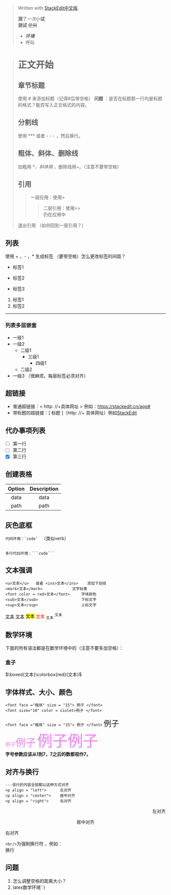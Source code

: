 


> Written with [StackEdit中文版](https://stackedit.cn/).
>
> **测**了*一次*小**试**  
> **测试** ~~使用~~  
> + ***环境***  
> + 呼叫

>  # 正文开始  
>   ## 章节标题  
>   使用 # 来添加标题（记得#后带空格）
>   **问题** ：是否在标题那一行均是标题的格式？能否写入正文格式的内容。  
>   
>  ## 分割线  
>  使用 *** 或者 - - - ，然后换行。
>  
>  ## 粗体、斜体、删除线  
>  加粗用 **，斜体用* ，删除线用~。（注意不要带空格）
>  
>  ## 引用  
>  >  一层应用：使用>
>  >>二层引用：使用>>  
>  仍在应用中 
> 
> 退出引用  （如何回到一层引用？）
> 

## 列表  
使用 + ，- ，* 生成标签 （要带空格）怎么更改标签的间距？
* 标签1  
+ 标签2  
- 标签3  

1. 标签1
2. 标签2

*** 
 
### 列表多层嵌套  
+ 一级1
+ 一级2  
  * 二级1  
    - 三级1  
      + 四级1  
   * 二级2 
+ 一级3  （很麻烦，每层标签必须对齐）

## 超链接 
* 普通超链接：< http: //+具体网址 >  例如：<https://stackedit.cn/app#>  
* 带标题的超链接：[ 标题 ]（http: //+ 具体网址）例如[StackEdit](https://stackedit.cn/app#)

## 代办事项列表  
 - [ ] 第一行  
 - [ ] 第二行
 - [x] 第三行 

## 创建表格
|Option | Description |
|:--:|:--:|
|data|data|
|path|path|

## 灰色底框  
```代码环境：`code` ```  （类似verb）
``` 

多行代码环境：```code``` 

```
## 文本强调  
``` 
<u>文本</u>	或者 <ins>文本</ins>	添加下划线 
<mark>文本</mark>				文字标黄
<font color = red>文本</font> 	字体颜色
<sub>文本</sub>					下标文字
<sup>文本</sup>					上标文字
```
<u>文本</u>  <ins>文本</ins> <mark>文本</mark> <font color = red>文本</font> <sub>文本</sub> <sup>文本</sup>

## 数学环境
下面的所有语法都是在数学环境中的（注意不要多加空格）：
### 盒子 
$\boxed{文本}\colorbox{red}{文本}$

## 字体样式、大小、颜色 
```
<font face ="楷体" size = "15"> 例子 </font>
<font size="10" color = violet>例子 </font>
```
``<font face ="楷体" size = "15"> 例子 </font>``
<font face ="楷体" size = "5"> 例子 </font>   
<font size="3" color = violet>例子</font><font size="6" color = violet>例子</font> <font size="7" color = violet>例子</font><font size="8" color = violet>例子</font>  
**字号参数应该从1到7，7之后的数都视作7。**  

## 对齐与换行
```
---该行的内容全部都以这种方式对齐
<p align = "left">		左对齐  
<p align = "center">	居中对齐  
<p align = "right">		右对齐
```
<p align = "right">		左对齐 
<p align = "center">	居中对齐  
<p align = "left">		右对齐  

`<br/>`为强制换行符 ，例如：<br/>换行


## 问题
1. 怎么调整空格的距离大小？ $\qquad$  
2. latex数学环境``\)
 

 

<!--stackedit_data:
eyJkaXNjdXNzaW9ucyI6eyJrZ0drUlVmbk4xUGI1WVBkIjp7In
RleHQiOiLmoIfpopgiLCJzdGFydCI6MTQyLCJlbmQiOjE0NH19
LCJjb21tZW50cyI6eyJpMVh6UW1OTnR4Y3NEQnVaIjp7ImRpc2
N1c3Npb25JZCI6ImtnR2tSVWZuTjFQYjVZUGQiLCJzdWIiOiJn
aDoyMDEwNzk5NDgiLCJ0ZXh0Ijoi5pyA5aSaNuS4qiMiLCJjcm
VhdGVkIjoxNzQwNzQxOTg4NDE5fX0sImhpc3RvcnkiOlstMTM0
NzM0OTQzLDE5ODMxMDkxNCw2Njc2OTU0NjUsMTcwNDcyMDI2NS
wxNDI5MjAwMDUxLC0xMTAzMDQwNDYxLDE5MzM5MTQ1MTQsMTc5
Mzc1NzI1NywxMzE1MTY4NDEyLDEyMTIyOTQwOCwtMTE3MjExNj
IwMywxNTYxODc5MjUsMTA3NzcxMzM5OSwxMzk2NTQ1NjMwLC02
NTQ1NDk0OTcsMjA5MDI3NjMzNyw0NDA5MDU2MTldfQ==
-->